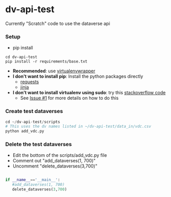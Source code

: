 dv-api-test
===========

Currently "Scratch" code to use the dataverse api

### Setup 

+ pip install 

```
cd dv-api-test
pip install -r requirements/base.txt
```
+ **Recommended**: use [virtualenvwrapper](http://virtualenvwrapper.readthedocs.org/en/latest/install.html#basic-installation)
+ **I don't want to install pip**: Install the python packages directly
    + [requests](http://docs.python-requests.org/en/latest/user/install/)
    + [jinja](http://jinja.pocoo.org/docs/intro/#installation)
+ **I don't want to install virtualenv using sudo**: try this [stackoverflow code](http://stackoverflow.com/questions/9348869/how-to-install-virtualenv-without-using-sudo/15555989#15555989)
  + See [Issue #1](https://github.com/IQSS/dv-api-test/issues/1) for more details on how to do this

### Create test dataverses

```python
cd ~/dv-api-test/scripts
# This uses the dv names listed in ~/dv-api-test/data_in/vdc.csv
python add_vdc.py
``` 

### Delete the test dataverses

+ Edit the bottom of the scripts/add_vdc.py file
+ Comment out "add_dataverses(1, 700)"
+ Uncomment "delete_dataverses(3,700)"
```python

if __name__=='__main__':
   #add_dataverses(1, 700)
   delete_dataverses(3,700)
```
